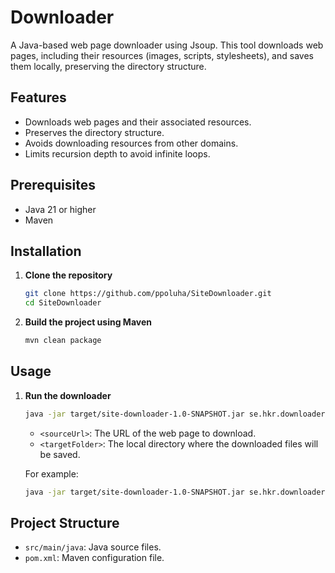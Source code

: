 # Downloader

A Java-based web page downloader using Jsoup. This tool downloads web pages, including their resources (images, scripts, stylesheets), and saves them locally, preserving the directory structure.

## Features

- Downloads web pages and their associated resources.
- Preserves the directory structure.
- Avoids downloading resources from other domains.
- Limits recursion depth to avoid infinite loops.

## Prerequisites

- Java 21 or higher
- Maven

## Installation

1. **Clone the repository**

    ```sh
    git clone https://github.com/ppoluha/SiteDownloader.git
    cd SiteDownloader
    ```

2. **Build the project using Maven**

    ```sh
    mvn clean package
    ```

## Usage

1. **Run the downloader**

    ```sh
    java -jar target/site-downloader-1.0-SNAPSHOT.jar se.hkr.downloader.Downloader <sourceUrl> <targetFolder>
    ```

    - `<sourceUrl>`: The URL of the web page to download.
    - `<targetFolder>`: The local directory where the downloaded files will be saved.

    For example:

    ```sh
    java -jar target/site-downloader-1.0-SNAPSHOT.jar se.hkr.downloader.Downloader https://example.com /path/to/target/folder
    ```

## Project Structure

- `src/main/java`: Java source files.
- `pom.xml`: Maven configuration file.
